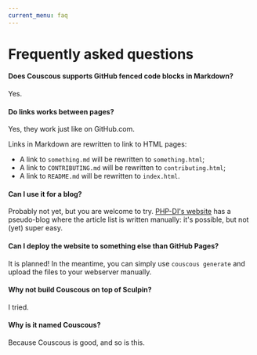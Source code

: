 ```yaml
---
current_menu: faq
---
```

# Frequently asked questions

#### Does Couscous supports GitHub fenced code blocks in Markdown?

Yes.

#### Do links works between pages?

Yes, they work just like on GitHub.com.

Links in Markdown are rewritten to link to HTML pages:

- A link to `something.md` will be rewritten to `something.html`;
- A link to `CONTRIBUTING.md` will be rewritten to `contributing.html`;
- A link to `README.md` will be rewritten to `index.html`.

#### Can I use it for a blog?

Probably not yet, but you are welcome to try. [PHP-DI's website](http://php-di.org/news/) has a pseudo-blog where the article list is written manually: it's possible, but not (yet) super easy.

#### Can I deploy the website to something else than GitHub Pages?

It is planned! In the meantime, you can simply use `couscous generate` and upload the files to your webserver manually.

#### Why not build Couscous on top of Sculpin?

I tried.

#### Why is it named Couscous?

Because Couscous is good, and so is this.
